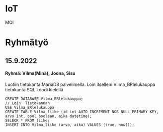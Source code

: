 # IoT
MOI
# Ryhmätyö
## 15.9.2022
#### Ryhmä: Vilma(Minä), Joona, Sisu

Luotiin tietokanta MariaD8 palvelimella. Loin itselleni Vilma_BRlelukauppa tietokanta SQL koodi kielellä

```
CREATE DATABASE Vilma_BRlelukauppa;
// Loin  Tietokannan
USE Vilma_BRlelukauppa
CREATE TABLE Vilma_liike (id int AUTO_INCREMENT NOR NULL PRIMARY KEY, arvo int, bool boolean, aika datetime);
SELECK * FROM liike;
INSERT INTO Vilma_liike (arvo, aika) VALUES (true, now());
```
